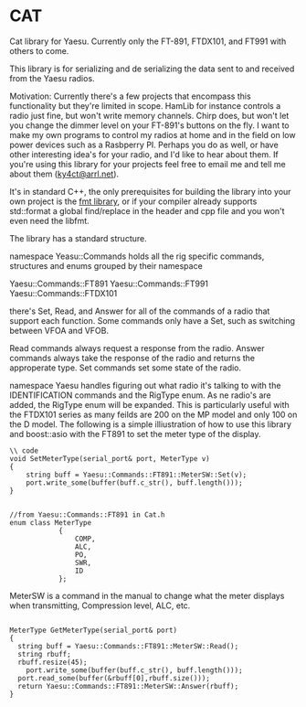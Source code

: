 # CAT
Cat library for Yaesu. Currently only the FT-891, FTDX101, and FT991 with others to come. 

This library is for serializing and de serializing the data sent to and received from the Yaesu radios. 

Motivation:
Currently there's a few projects that encompass this functionality but they're limited in scope. HamLib for instance controls a radio just fine, but won't write memory channels. Chirp does, but won't let you change the dimmer level on your FT-891's buttons on the fly. I want to make my own programs to control my radios at home and in the field on low power devices such as a Rasbperry PI. Perhaps you do as well, or have other interesting idea's for your radio, and I'd like to hear about them. If you're using this library for your projects feel free to email me and tell me about them (ky4ct@arrl.net). 

It's in standard C++, the only prerequisites for building the library into your own project is the [fmt library](https://github.com/fmtlib/fmt), or if your compiler already supports std::format a global find/replace in the header and cpp file and you won't even need the libfmt. 

The library has a standard structure. 

namespace Yeasu::Commands holds all the rig specific commands, structures and enums grouped by their namespace

Yaesu::Commands::FT891 
Yaesu::Commands::FT991
Yaesu::Commands::FTDX101

there's Set, Read, and Answer for all of the commands of a radio that support each function. Some commands only have a Set, such as switching between VFOA and VFOB. 

Read commands always request a response from the radio.
Answer commands always take the response of the radio and returns the approperate type.
Set commands set some state of the radio. 



namespace Yaesu handles figuring out what radio it's talking to with the IDENTIFICATION commands and the RigType enum. As ne radio's are added, the RigType enum will be expanded. This is particularly useful with the FTDX101 series as many feilds are 200 on the MP model and only 100 on the D model. The following is a simple illiustration of how to use this library and boost::asio with the FT891 to set the meter type of the display. 


```
\\ code
void SetMeterType(serial_port& port, MeterType v)
{
	string buff = Yaesu::Commands::FT891::MeterSW::Set(v); 
	port.write_some(buffer(buff.c_str(), buff.length()));
}


//from Yaesu::Commands::FT891 in Cat.h
enum class MeterType
			{
				COMP,
				ALC,
				PO,
				SWR,
				ID
			};

```

MeterSW is a command in the manual to change what the meter displays when transmitting, Compression level, ALC, etc. 

```

MeterType GetMeterType(serial_port& port)
{
  string buff = Yaesu::Commands::FT891::MeterSW::Read();
  string rbuff;
  rbuff.resize(45);
	port.write_some(buffer(buff.c_str(), buff.length()));
  port.read_some(buffer(&rbuff[0],rbuff.size()));
  return Yaesu::Commands::FT891::MeterSW::Answer(rbuff);
}

```
